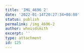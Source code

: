 ```yaml
---
title: 'IMG_4696 2'
date: '2022-01-14T20:27:34+00:00'
status: publish
permalink: /img_4696-2
author: whoisdsmith
excerpt: ''
type: attachment
id: 125
---
```

<!DOCTYPE html PUBLIC "-//W3C//DTD HTML 4.0 Transitional//EN" "http://www.w3.org/TR/REC-html40/loose.dtd">
<?xml encoding="UTF-8">
